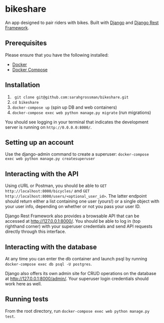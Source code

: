 # bikeshare

An app designed to pair riders with bikes. Built with [Django](https://www.djangoproject.com/) and [Django Rest Framework](https://www.django-rest-framework.org/).

## Prerequisites

Please ensure that you have the following installed:

- [Docker](https://docs.docker.com/install/)
- [Docker Compose](https://docs.docker.com/compose/install/)

## Installation

1. ` git clone git@github.com:sarahgrossman/bikeshare.git`
1. `cd bikeshare`
1. `docker-compose up` (spin up DB and web containers)
1. `docker-compose exec web python manage.py migrate` (run migrations)

You should see logging in your terminal that indicates the development server is running on `http://0.0.0.0:8000/`.

## Setting up an account

Use the django-admin command to create a superuser: `docker-compose exec web python manage.py createsuperuser`

## Interacting with the API

Using cURL or Postman, you should be able to `GET http://localhost:8000/bicycles/` and `GET http://localhost:8000/users/<optional_user_id>`. The latter endpoint should return either a list containing one user (yours!) or a single object with your user info, depending on whether or not you pass your user ID.

Django Rest Framework also provides a browsable API that can be accessed at http://127.0.0.1:8000/. You should be able to log in (top righthand corner) with your superuser credentials and send API requests directly through this interface.

## Interacting with the database

At any time you can enter the db container and launch psql by running `docker-compose exec db psql -U postgres`.

Django also offers its own admin site for CRUD operations on the database at http://127.0.0.1:8000/admin/. Your superuser login credentials should work here as well.

## Running tests

From the root directory, run `docker-compose exec web python manage.py test`.
